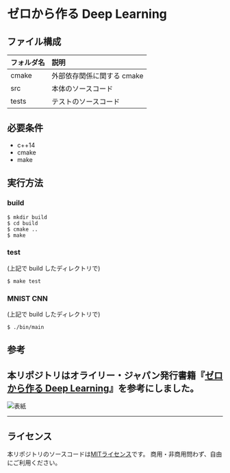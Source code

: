 # ゼロから作る Deep Learning

## ファイル構成

|フォルダ名 |説明                     |
|:--       |:--                     |
|cmake     |外部依存関係に関する cmake |
|src       |本体のソースコード         |
|tests     |テストのソースコード       |

## 必要条件

* c++14
* cmake
* make

## 実行方法

### build
```
$ mkdir build
$ cd build
$ cmake ..
$ make
```

### test
(上記で build したディレクトリで)
```
$ make test
```

### MNIST CNN
(上記で build したディレクトリで)
```
$ ./bin/main
```

## 参考
本リポジトリはオライリー・ジャパン発行書籍『[ゼロから作る Deep Learning](http://www.oreilly.co.jp/books/9784873117584/)』を参考にしました。
---

![表紙](https://raw.githubusercontent.com/oreilly-japan/deep-learning-from-scratch/images/deep-learning-from-scratch.png)

---


## ライセンス

本リポジトリのソースコードは[MITライセンス](http://www.opensource.org/licenses/MIT)です。
商用・非商用問わず、自由にご利用ください。